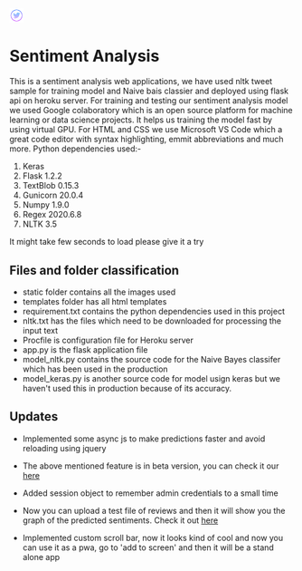<img style="width:5%; height:5%;" src="https://github.com/Gaurav258258/Sentiment-Analysis/blob/master/static/img/icon.png?raw=true">

# Sentiment Analysis

This is a sentiment analysis web applications, we have used nltk tweet sample for training model and Naive bais classier and deployed using flask api on heroku server.
For training and testing our sentiment analysis model we used Google colaboratory which is an open source platform for machine learning or data science projects.
It helps us training the model fast by using virtual GPU.
For HTML and CSS we use Microsoft VS Code which a great code editor with syntax highlighting, emmit abbreviations and much more.
Python dependencies used:-

1. Keras
2. Flask 1.2.2
3. TextBlob 0.15.3
4. Gunicorn 20.0.4
5. Numpy 1.9.0
6. Regex 2020.6.8
7. NLTK 3.5


It might take few seconds to load please give it a try

## Files and folder classification

<ul>
    <li>static folder contains all the images used</li>
    <li>templates folder has all html templates</li>
    <li>requirement.txt contains the python dependencies used in this project</li>
    <li>nltk.txt has the files which need to be downloaded for processing the input text</li>
    <li>Procfile is configuration file for Heroku server</li>
    <li>app.py is the flask application file</li>
    <li>model_nltk.py contains the source code for the Naive Bayes classifer which has been used in the production</li>
    <li>model_keras.py is another source code for model usign keras but we haven't used this in production because of its accuracy.</li>
</ul>

## Updates

- Implemented some async js to make predictions faster and avoid reloading using jquery

- The above mentioned feature is in beta version, you can check it our [here](https://sentiment-analysis-web-app.herokuapp.com/test)

- Added session object to remember admin credentials to a small time

- Now you can upload a test file of reviews and then it will show you the graph of the predicted sentiments. Check it out [here](https://sentiment-analysis-web-app.herokuapp.com/upload)

- Implemented custom scroll bar, now it looks kind of cool and now you can use it as a pwa, go to 'add to screen' and then it will be a stand alone app
